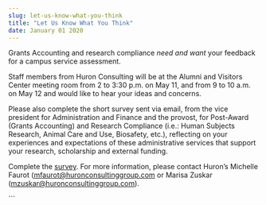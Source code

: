 ```yaml
---
slug: let-us-know-what-you-think
title: "Let Us Know What You Think"
date: January 01 2020
---
```


 
<p>
  Grants Accounting and research compliance <em>need and want</em> your feedback
  for a campus service assessment.
</p>
<p>
  Staff members from Huron Consulting will be at the Alumni and Visitors Center
  meeting room from 2 to 3:30 p.m. on May 11, and from 9 to 10 a.m. on May 12
  and would like to hear your ideas and concerns.
</p>
<p>
  Please also complete the short survey sent via email, from the vice president
  for Administration and Finance and the provost, for Post&#45;Award &#40;Grants
  Accounting&#41; and Research Compliance &#40;i.e.: Human Subjects Research,
  Animal Care and Use, Biosafety, etc.&#41;, reflecting on your experiences and
  expectations of these administrative services that support your research,
  scholarship and external funding.
</p>
<p>
  Complete the
  <a
    href="ttps://surveys.huronconsultinggroup.com/Survey.aspx?s=a0332f4273bc48c48b85546ccb0d7286"
    >survey</a
  >. For more information, please contact Huron’s Michelle Faurot &#40;<a
    href="&#x6d;&#x61;&#x69;&#x6c;&#x74;&#x6f;&#58;&#109;&#102;&#97;&#117;&#114;ot&#x40;&#x68;&#x75;&#x72;&#x6f;&#x6e;&#99;&#111;&#110;&#115;&#117;&#108;&#116;i&#x6e;&#x67;&#x67;&#x72;&#x6f;&#x75;&#112;&#46;&#99;&#111;&#109;"
    >mfaurot@huronconsultinggroup.com</a
  >
  or Marisa Zuskar &#40;<a
    href="ma&#105;&#108;&#116;&#111;&#58;&#109;&#122;&#117;&#115;&#107;&#97;&#x72;&#x40;&#x68;&#x75;&#x72;&#x6f;&#x6e;&#x73;&#x75;&#x6c;&#x74;&#x69;ng&#103;&#114;&#111;&#117;&#112;&#46;&#99;&#111;&#109;"
    >mzuskar@huronconsultinggroup.com</a
  >&#41;.
</p>
```
